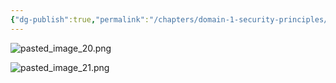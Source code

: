 ```yaml
---
{"dg-publish":true,"permalink":"/chapters/domain-1-security-principles/domain-1-security-principles/1-14-risk-management-terminology/","noteIcon":""}
---
```


![pasted_image_20.png](/img/user/pasted_image_20.png)

![pasted_image_21.png](/img/user/pasted_image_21.png)